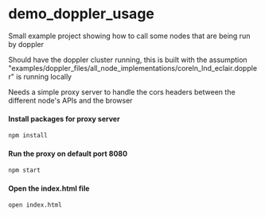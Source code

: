 # demo_doppler_usage
Small example project showing how to call some nodes that are being run by doppler

Should have the doppler cluster running, this is built with the assumption "examples/doppler_files/all_node_implementations/coreln_lnd_eclair.doppler" is running locally

Needs a simple proxy server to handle the cors headers between the different node's APIs and the browser

#### Install packages for proxy server
```sh
npm install
```

#### Run the proxy on default port 8080
```sh
npm start
```

#### Open the index.html file
```sh
open index.html
```
